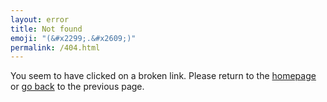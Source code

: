 ```yaml
---
layout: error
title: Not found
emoji: "(&#x2299;.&#x2609;)"
permalink: /404.html
---
```

You seem to have clicked on a broken link. Please return to the [homepage](/) or
[go back](javascript:history.back()) to the previous page.
